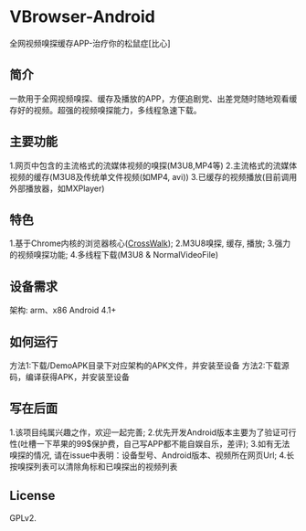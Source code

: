 # VBrowser-Android
全网视频嗅探缓存APP-治疗你的松鼠症[比心]

简介
---
  一款用于全网视频嗅探、缓存及播放的APP，方便追剧党、出差党随时随地观看缓存好的视频。超强的视频嗅探能力，多线程急速下载。

主要功能
---
  1.网页中包含的主流格式的流媒体视频的嗅探(M3U8,MP4等)
  2.主流格式的流媒体视频的缓存(M3U8及传统单文件视频(如MP4, avi))
  3.已缓存的视频播放(目前调用外部播放器，如MXPlayer)

特色
---
  1.基于Chrome内核的浏览器核心([CrossWalk][1]);
  2.M3U8嗅探, 缓存, 播放;
  3.强力的视频嗅探功能;
  4.多线程下载(M3U8 & NormalVideoFile)

设备需求
---
  架构: arm、x86
  Android 4.1+

如何运行
---
  方法1:下载/DemoAPK目录下对应架构的APK文件，并安装至设备
  方法2:下载源码，编译获得APK，并安装至设备

写在后面
---
  1.该项目纯属兴趣之作，欢迎一起完善;
  2.优先开发Android版本主要为了验证可行性(吐槽一下苹果的99$保护费，自己写APP都不能自娱自乐，差评);
  3.如有无法嗅探的情况, 请在issue中表明：设备型号、Android版本、视频所在网页Url;
  4.长按嗅探列表可以清除角标和已嗅探出的视频列表

License
---
  GPLv2.

  [1]: https://crosswalk-project.org/
